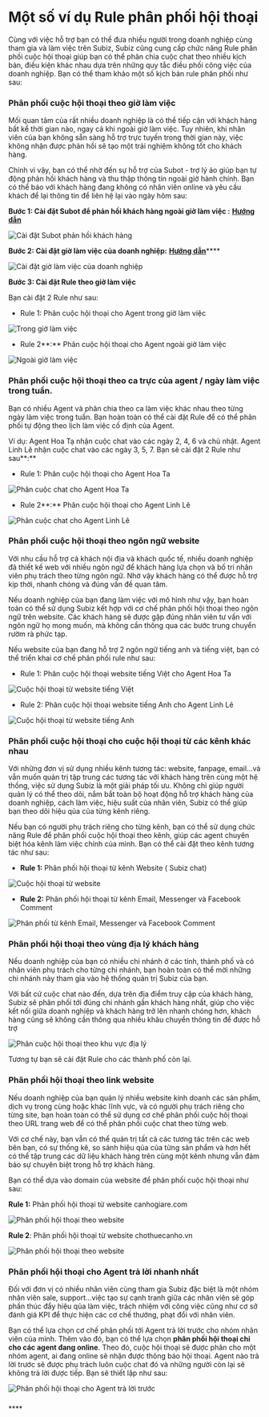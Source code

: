 # Một số ví dụ Rule phân phối hội thoại

Cùng với việc hỗ trợ bạn có thể đưa nhiều người trong doanh nghiệp cùng tham gia và làm việc trên Subiz, Subiz cũng cung cấp chức năng Rule phân phối cuộc hội thoại giúp bạn có thể phân chia cuộc chat theo nhiều kịch bản, điều kiện khác nhau dựa trên những quy tắc điều phối công việc của doanh nghiệp. Bạn có thể tham khảo một số kịch bản rule phân phối như sau:

### **Phân phối cuộc hội thoại theo giờ làm việc**

Mối quan tâm của rất nhiều doanh nghiệp là có thể tiếp cận với khách hàng bất kể thời gian nào, ngay cả khi ngoài giờ làm việc. Tuy nhiên, khi nhân viên của bạn không sẵn sàng hỗ trợ trực tuyến trong thời gian này, việc không nhận được phản hồi sẽ tạo một trải nghiệm không tốt cho khách hàng. 

Chính vì vậy, bạn có thể nhờ đến sự hỗ trợ của Subot - trợ lý ảo giúp bạn tự động phản hồi khách hàng và thu thập thông tin ngoài giờ hành chính. Bạn có thể báo với khách hàng đang không có nhân viên online và yêu cầu khách để lại thông tin để liên hệ lại vào ngày hôm sau:

**Bước 1: Cài đặt Subot để phản hồi khách hàng ngoài giờ làm việc :** [**Hướng dẫn**](https://help.subiz.com/bat-dau-voi-subiz/trien-khai-hoat-dong/subot-bot-tu-dong-tra-loi-va-hoi-thong-tin#subot-la-gi)

![C&#xE0;i &#x111;&#x1EB7;t Subot ph&#x1EA3;n h&#x1ED3;i kh&#xE1;ch h&#xE0;ng](../../../.gitbook/assets/assets_-lcrbjdxgv2cwmzzedgk_-lyqpvvnll_qrefkfkt-_-lyqpblv570yd3zrzlpv_screen-shot-2019-02-11-at-2.14.png)

**Bước 2: Cài đặt giờ làm việc của doanh nghiệp:** [**Hướng dẫn**](https://help.subiz.com/bat-dau-voi-subiz/trien-khai-hoat-dong/cai-dat-gio-lam-viec)\*\*\*\*

![C&#xE0;i &#x111;&#x1EB7;t gi&#x1EDD; l&#xE0;m vi&#x1EC7;c c&#x1EE7;a doanh nghi&#x1EC7;p](../../../.gitbook/assets/assets_-lcrbjdxgv2cwmzzedgk_-lyos43hszk6h4mbvjmm_-lyoz5v68mc1g5ed0y8e_business-hour-1.jpg)

**Bước 3: Cài đặt Rule theo giờ làm việc**

Bạn cài đặt 2 Rule như sau:

* Rule 1: Phân cuộc hội thoại cho Agent trong giờ làm việc

![Trong gi&#x1EDD; l&#xE0;m vi&#x1EC7;c](../../../.gitbook/assets/rule-phan-phoi-trong-gio.png)

* Rule 2**:** Phân cuộc hội thoại cho Agent ngoài giờ làm việc

![Ngo&#xE0;i gi&#x1EDD; l&#xE0;m vi&#x1EC7;c](../../../.gitbook/assets/rule-phan-phoi-ngoai-gio.png)

### **Phân phối cuộc hội thoại theo ca trực của agent / ngày làm việc trong tuần.**

Bạn có nhiều Agent và phân chia theo ca làm việc khác nhau theo từng ngày làm việc trong tuần. Bạn hoàn toàn có thể cài đặt Rule để có thể phân phối tự động theo lịch làm việc cố định của Agent.

Ví dụ: Agent Hoa Tạ nhận cuộc chat vào các ngày 2, 4, 6 và chủ nhật. Agent Linh Lê nhận cuộc chat vào các ngày 3, 5, 7. Bạn sẽ cài đặt 2 Rule như sau**:**

* Rule 1: Phân cuộc hội thoại cho Agent Hoa Ta

![Ph&#xE2;n cu&#x1ED9;c chat cho Agent Hoa Ta](../../../.gitbook/assets/phan-cuoc-chat-ngay-chan-cho-hoa-ta.png)

* Rule 2**:** Phân cuộc hội thoại cho Agent Linh Lê

![Ph&#xE2;n cu&#x1ED9;c chat cho Agent Linh L&#xEA;](../../../.gitbook/assets/phan-cuoc-chat-ngay-le-cho-linh.png)

### **Phân phối cuộc hội thoại theo ngôn ngữ website**

Với nhu cầu hỗ trợ cả khách nội địa và khách quốc tế, nhiều doanh nghiệp đã thiết kế web với nhiều ngôn ngữ để khách hàng lựa chọn và bố trí nhân viên phụ trách theo từng ngôn ngữ. Nhờ vậy khách hàng có thể được hỗ trợ kịp thời, nhanh chóng và đúng vấn đề quan tâm.

Nếu doanh nghiệp của bạn đang làm việc với mô hình như vậy, bạn hoàn toàn có thể sử dụng Subiz kết hợp với cơ chế phân phối hội thoại theo ngôn ngữ trên website. Các khách hàng sẽ được gặp đúng nhân viên tư vấn với ngôn ngữ họ mong muốn, mà không cần thông qua các bước trung chuyển rườm rà phức tạp. 

Nếu website của bạn đang hỗ trợ 2 ngôn ngữ tiếng anh và tiếng việt, bạn có thể triển khai cơ chế phân phối rule như sau:

* Rule 1: Phân cuộc hội thoại website tiếng Việt cho Agent Hoa Ta

![Cu&#x1ED9;c h&#x1ED9;i tho&#x1EA1;i t&#x1EEB; website ti&#x1EBF;ng Vi&#x1EC7;t](../../../.gitbook/assets/phan-chat-website-tieng-viet-cho-agent-hoa-ta.png)

* Rule 2: Phân cuộc hội thoại website tiếng Anh cho Agent Linh Lê

![Cu&#x1ED9;c h&#x1ED9;i tho&#x1EA1;i t&#x1EEB; website ti&#x1EBF;ng Anh](../../../.gitbook/assets/phan-chat-website-tieng-anh-cho-agent-linh.png)

### Phân phối cuộc hội thoại cho cuộc hội thoại từ các kênh khác nhau

Với những đơn vị sử dụng nhiều kênh tương tác: website, fanpage, email...và vẫn muốn quản trị tập trung các tương tác với khách hàng trên cùng một hệ thống, việc sử dụng Subiz là một giải pháp tối ưu. Không chỉ giúp người quản lý có thể theo dõi, nắm bắt toàn bộ hoạt động hỗ trợ khách hàng của doanh nghiệp, cách làm việc, hiệu suất của nhân viên, Subiz có thể giúp bạn theo dõi hiệu qủa của từng kênh riêng.

Nếu bạn có người phụ trách riêng cho từng kênh, bạn có thể sử dụng chức năng Rule để phân phối cuộc hội thoại theo kênh, giúp các agent chuyên biệt hóa kênh làm việc chính của mình. Bạn có thể cài đặt theo kênh tương tác như sau:

* **Rule 1:** Phân phối hội thoại từ kênh Website \( Subiz chat\)

![Cu&#x1ED9;c h&#x1ED9;i tho&#x1EA1;i t&#x1EEB; website](../../../.gitbook/assets/phan-rule-kenh-website-cho-chi.png)

* **Rule 2:** Phân phối hội thoại từ kênh Email, Messenger và Facebook Comment

![Ph&#xE2;n ph&#x1ED1;i t&#x1EEB; k&#xEA;nh Email, Messenger v&#xE0; Facebook Comment](../../../.gitbook/assets/phan-phoi-hoi-thoai-theo-kenh-fanpagepng.png)

### Phân phối hội thoại theo vùng địa lý khách hàng 

Nếu doanh nghiệp của bạn có nhiều chi nhánh ở các tỉnh, thành phố và có nhân viên phụ trách cho từng chi nhánh, bạn hoàn toàn có thể mời những chi nhánh này tham gia vào hệ thống quản trị Subiz của bạn. 

Với bất cứ cuộc chat nào đến, dựa trên địa điểm truy cập của khách hàng, Subiz sẽ phân phối tới đúng chi nhánh gần khách hàng nhất, giúp cho việc kết nối giữa doanh nghiệp và khách hàng trở lên nhanh chóng hơn, khách hàng cũng sẽ không cần thông qua nhiều khâu chuyển thông tin để được hỗ trợ

![Ph&#xE2;n cu&#x1ED9;c h&#x1ED9;i tho&#x1EA1;i theo khu v&#x1EF1;c &#x111;&#x1ECB;a l&#xFD;](../../../.gitbook/assets/phan-chat-theo-tp.png)

Tương tự bạn sẽ cài đặt Rule cho các thành phố còn lại.

### Phân phối hội thoại theo link website

Nếu doanh nghiệp của bạn quản lý nhiều website kinh doanh các sản phẩm, dịch vụ trong cùng hoặc khác lĩnh vực, và có người phụ trách riêng cho từng site, bạn hoàn toàn có thể sử dụng cơ chế phân phối cuộc hôị thoại theo URL trang web để có thể phân phối cuộc chat theo từng web.

Với cơ chế này, bạn vẫn có thể quản trị tất cả các tương tác trên các web bên bạn, có sự thống kê, so sánh hiệu qủa của từng sản phẩm và hơn hết có thể tập trung các dữ liệu khách hàng trên cùng một kênh nhưng vẫn đảm bảo sự chuyên biệt trong hỗ trợ khách hàng.

Bạn có thể dựa vào domain của website để phân phối cuộc hội thoại như sau:

  
**Rule 1:** Phân phối hội thoại từ website canhogiare.com

![Ph&#xE2;n ph&#x1ED1;i h&#x1ED9;i tho&#x1EA1;i theo website](../../../.gitbook/assets/phan-phoi-hoi-thoai-theo-website-cu-the1.png)

**Rule 2**: Phân phối hội thoại từ website chothuecanho.vn

![Ph&#xE2;n ph&#x1ED1;i h&#x1ED9;i tho&#x1EA1;i theo website](../../../.gitbook/assets/phan-phoi-cuoc-chat-theo-link-website.png)

### Phân phối hội thoại cho Agent trả lời nhanh nhất

Đối với đơn vị có nhiều nhân viên cùng tham gia Subiz đặc biệt là một nhóm nhân viên sale, support...việc tạo sự cạnh tranh giữa các nhân viên sẽ góp phần thúc đẩy hiệu qủa làm việc, trách nhiệm với công việc cũng như cơ sở đánh giá KPI để thực hiện các cơ chế thưởng, phạt đổi với nhân viên.

Bạn có thể lựa chọn cơ chế phân phối tới Agent trả lời trước cho nhóm nhân viên của mình. Thêm vào đó, bạn có thể lựa chọn **phân phối hội thoại chỉ cho các agent đang online**. Theo đó, cuộc hội thoại sẽ được phân cho một nhóm agent, ai đang online sẽ nhận được thông báo hội thoại. Agent nào trả lời trước sẽ được phụ trách luôn cuộc chat đó và những người còn lại sẽ không trả lời được tiếp. Bạn sẽ thiết lập như sau:

![Ph&#xE2;n ph&#x1ED1;i h&#x1ED9;i tho&#x1EA1;i cho Agent tr&#x1EA3; l&#x1EDD;i tr&#x1B0;&#x1EDB;c](../../../.gitbook/assets/rule-phan-phoi-trong-gio-agent-tra-loi-truoc.png)

### 

\*\*\*\*

